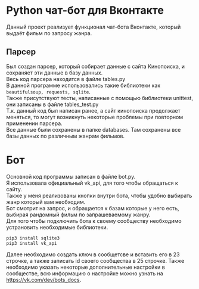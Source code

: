 # Python чат-бот для Вконтакте

Данный проект реализует функционал чат-бота Вконтакте, который выдаёт фильм по запросу жанра.

## Парсер
Был создан парсер, который собирает данные с сайта Кинопоиска, и сохраняет эти данные в базу данных.  
Весь код парсера находится в файле tables.py  
В данной программе использовались такие библиотеки как ```beautifulsoup, requests, sqlite```.  
Также присутствуют тесты, написанные с помощью библиотеки unittest, они записаны в файле tables_test.py  
Т.к. данный код был написан ранее, а сайт кинопоиска продолжает меняться, то могут возникнуть некоторые проблемы при повторном применении парсера.  
Все данные были сохранены в папке databases. Там сохранены все базы данных по различным жанрам фильмов.  

# Бот
Основной код программы записан в файле bot.py.  
Я использовала официальный vk_api, для того чтобы обращаться к сайту.  
Также у меня реализованы кнопки внутри бота, чтобы удобно выбирать жанр который вам необходим.  
Бот смотрит на запрос, и обращается к базам которые у него есть, выбирая рандомный фильм по запрашеваемому жанру.  
Для того чтобы подключить бота к своему сообществу необходимо устрановить необходимые библиотеки.  
```
pip3 install sqlite3
pip3 install vk_api
```
Далее необходимо создать ключ в сообщетсве и вставить его в 23 строчке, а также записать id своего сообщества в 25 строчке.
Также необходимо указать некоторые дополнительные настройки в сообществе, всю информацию о настройке можно узнать на https://vk.com/dev/bots_docs.
